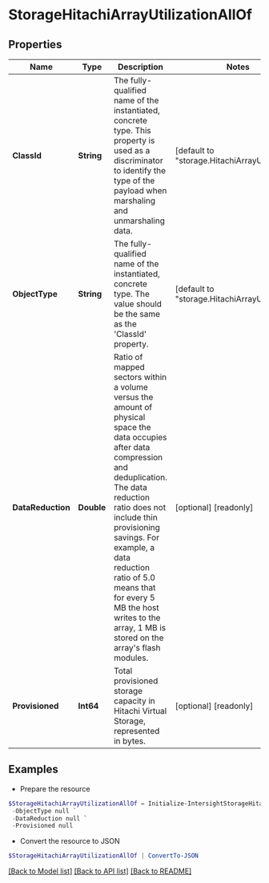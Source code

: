 # StorageHitachiArrayUtilizationAllOf
## Properties

Name | Type | Description | Notes
------------ | ------------- | ------------- | -------------
**ClassId** | **String** | The fully-qualified name of the instantiated, concrete type. This property is used as a discriminator to identify the type of the payload when marshaling and unmarshaling data. | [default to "storage.HitachiArrayUtilization"]
**ObjectType** | **String** | The fully-qualified name of the instantiated, concrete type. The value should be the same as the &#39;ClassId&#39; property. | [default to "storage.HitachiArrayUtilization"]
**DataReduction** | **Double** | Ratio of mapped sectors within a volume versus the amount of physical space the data occupies after data compression and deduplication. The data reduction ratio does not include thin provisioning savings. For example, a data reduction ratio of 5.0 means that for every 5 MB the host writes to the array, 1 MB is stored on the array&#39;s flash modules. | [optional] [readonly] 
**Provisioned** | **Int64** | Total provisioned storage capacity in Hitachi Virtual Storage, represented in bytes. | [optional] [readonly] 

## Examples

- Prepare the resource
```powershell
$StorageHitachiArrayUtilizationAllOf = Initialize-IntersightStorageHitachiArrayUtilizationAllOf  -ClassId null `
 -ObjectType null `
 -DataReduction null `
 -Provisioned null
```

- Convert the resource to JSON
```powershell
$StorageHitachiArrayUtilizationAllOf | ConvertTo-JSON
```

[[Back to Model list]](../README.md#documentation-for-models) [[Back to API list]](../README.md#documentation-for-api-endpoints) [[Back to README]](../README.md)

